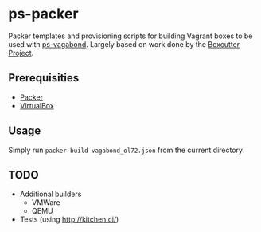 ps-packer
=========

Packer templates and provisioning scripts for building Vagrant boxes to be used with [ps-vagabond][vagabond].  Largely based on work done by the [Boxcutter Project][boxcutter].

## Prerequisities ##

* [Packer][packer]
* [VirtualBox][virtualbox]

## Usage ##

Simply run `packer build vagabond_ol72.json` from the current directory.

## TODO ##

* Additional builders
    * VMWare
    * QEMU
* Tests (using http://kitchen.ci/)

[packer]:https://www.packer.io "http://www.packer.io"
[virtualbox]:https://www.virtualbox.org "http://www.virtualbox.org"
[boxcutter]:https://github.com/boxcutter "https://github.com/boxcutter"
[vagabond]:https://github.com/jrbing/ps-vagabond "https://github.com/jrbing/ps-vagabond"
